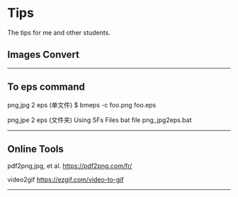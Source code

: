 # Tips
The tips for me and other students.


## Images Convert
---
To eps command
---
png,jpg 2 eps (单文件)   \$ bmeps -c foo.png foo.eps

png,jpe 2 eps  (文件夹)  Using SFs Files bat file png\_jpg2eps.bat

---
Online Tools 
---
pdf2png,jpg, et al.   https://pdf2png.com/fr/

video2gif             https://ezgif.com/video-to-gif

---


